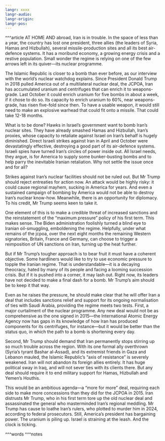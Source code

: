 ```yaml
---
langr: xxxx
langr-audio: 
langr-origin: 
langr-pos:
---
```


^^^article
AT HOME AND abroad, Iran is in trouble. In the space of less than a year, the country has lost one president, three allies (the leaders of Syria, Hamas and Hizbullah), several missile-production sites and all its best air-defence systems. It has a moribund economy, a growing energy crisis and a restive population. Small wonder the regime is relying on one of the few arrows left in its quiver—its nuclear programme.

The Islamic Republic is closer to a bomb than ever before, as our interview with the world’s nuclear watchdog explains. Since President Donald Trump in 2018 pulled America out of a multilateral nuclear deal, the JCPOA, Iran has accumulated uranium and centrifuges that can enrich it to weapons-grade. Last October it could enrich uranium for five bombs in about a week, if it chose to do so. Its capacity to enrich uranium to 60%, near weapons-grade, has risen five-fold since then. To have a usable weapon, it would still need to make an explosive warhead that could fit onto a missile. That could take 12-18 months.

What is to be done? Hawks in Israel’s government want to bomb Iran’s nuclear sites. They have already smashed Hamas and Hizbullah, Iran’s proxies, whose capacity to retaliate against Israel on Iran’s behalf is hugely diminished. Direct Israeli strikes against Iran in April and October were devastatingly effective, destroying a good part of its air-defence systems. Israeli spies have turned Iran’s circles of power inside out. All Israel needs, they argue, is for America to supply some bunker-busting bombs and to help parry the inevitable Iranian retaliation. Why not settle the issue once and for all?

Strikes against Iran’s nuclear facilities should not be ruled out. But Mr Trump should reject entreaties for action now. An attack would be highly risky: it could cause regional mayhem, sucking in America for years. And even a sustained campaign of bombing by America would not be able to destroy Iran’s nuclear know-how. Meanwhile, there is an opportunity for diplomacy. To his credit, Mr Trump seems keen to take it.

One element of this is to make a credible threat of increased sanctions and the reinstatement of the “maximum pressure” policy of his first term. This makes sense. The Biden administration foolishly turned a blind eye to Iranian oil-smuggling, emboldening the regime. Helpfully, under what remains of the jcpoa, over the next eight months the remaining Western signatories, Britain, France and Germany, can choose to trigger a reimposition of UN sanctions on Iran, turning up the heat further.

But if Mr Trump’s tougher approach is to bear fruit it must have a coherent objective. Some hardliners would like to try to use economic pressure to topple the Iranian regime. That is understandable—it is a decaying theocracy, hated by many of its people and facing a looming succession crisis. But if it is pushed into a corner, it may lash out. Right now, its leaders have not decided to make a final dash for a bomb. Mr Trump’s aim should be to keep it that way.

Even as he raises the pressure, he should make clear that he will offer Iran a deal that includes sanctions relief and support for its ongoing normalisation of ties with Saudi Arabia, providing the regime meets two tests. First, a major curtailment of the nuclear programme. Any new deal would not be as comprehensive as the one signed in 2015—the International Atomic Energy Agency now has gaps in its knowledge of how Iran has produced components for its centrifuges, for instance—but it would be better than the status quo, in which the path to a bomb is shortening every day.

Second, Mr Trump should demand that Iran permanently stops stirring up so much trouble across the region. With its one formal ally overthrown (Syria’s tyrant Bashar al-Assad), and its extremist friends in Gaza and Lebanon mauled, the Islamic Republic’s “axis of resistance” is severely weakened. Iran will not abandon its foreign allies entirely. It has huge political sway in Iraq, and will not sever ties with its clients there. But any deal should require it to end military support for Hamas, Hizbullah and Yemen’s Houthis.

This would be an ambitious agenda—a “more for more” deal, requiring each side to make more concessions than they did for the JCPOA in 2015. Iran distrusts Mr Trump, who in his first term tore up the old nuclear deal and assassinated the general who masterminded Iran’s regional meddling. Mr Trump has cause to loathe Iran’s rulers, who plotted to murder him in 2024, according to federal prosecutors. Still, America’s president has bargaining power. The uranium is piling up. Israel is straining at the leash. And the clock is ticking.


^^^words
^^^notes